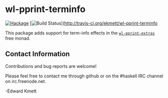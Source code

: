wl-pprint-terminfo
==================

[![Hackage](https://img.shields.io/hackage/v/wl-pprint-terminfo.svg)](https://hackage.haskell.org/package/wl-pprint-terminfo) [![Build Status](https://secure.travis-ci.org/ekmett/wl-pprint-terminfo.png?branch=master)](http://travis-ci.org/ekmett/wl-pprint-terminfo

This package adds support for term-info effects in the [`wl-pprint-extras`](/ekmett/wl-pprint-extras) free monad.

Contact Information
-------------------

Contributions and bug reports are welcome!

Please feel free to contact me through github or on the #haskell IRC channel on irc.freenode.net.

-Edward Kmett
